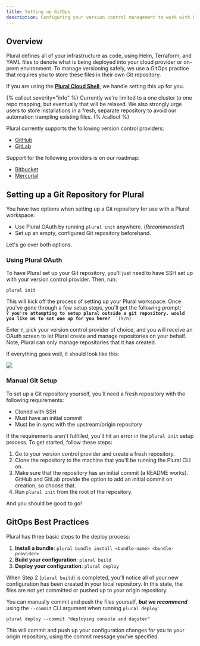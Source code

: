 ```yaml
---
title: Setting up GitOps
description: Configuring your version control management to work with Plural.
---
```


## Overview

Plural defines all of your infrastructure as code, using Helm, Terraform, and YAML files to denote what is being deployed into your cloud provider or on-prem environment. To manage versioning safely, we use a GitOps practice that requires you to store these files in their own Git repository.&#x20;

If you are using the **[Plural Cloud Shell](https://app.plural.sh/shell)**, we handle setting this up for you.

{% callout severity="info" %}
Currently we're limited to a one cluster to one repo mapping, but eventually that will be relaxed. We also strongly urge users to store installations in a fresh, separate repository to avoid our automation trampling existing files.
{% /callout %}

Plural currently supports the following version control providers:

* [GitHub](https://github.com/)
* [GitLab](https://about.gitlab.com/)

Support for the following providers is on our roadmap:

* [Bitbucket](https://bitbucket.org/product/)
* [Mercurial](https://www.mercurial-scm.org/)

## Setting up a Git Repository for Plural

You have two options when setting up a Git repository for use with a Plural workspace:

* Use Plural OAuth by running `plural init` anywhere. (_Recommended_)
* Set up an empty, configured Git repository beforehand.

Let's go over both options.

### Using Plural OAuth

To have Plural set up your Git repository, you'll just need to have SSH set up with your version control provider. Then, run:

```shell {% showHeader=false}
plural init
```

This will kick off the process of setting up your Plural workspace. Once you've gone through a few setup steps, you'll get the following prompt:\
**`? you're attempting to setup plural outside a git repository. would you like us to set one up for you here?`**` ``(Y/n)`

Enter `Y`, pick your version control provider of choice, and you will receive an OAuth screen to let Plural create and manage repositories on your behalf. Note, Plural can only manage repositories that it has created.

If everything goes well, it should look like this:

![](</assets/Screen Shot 2022-07-27 at 5.11.01 PM.png>)

### Manual Git Setup

To set up a Git repository yourself, you'll need a fresh repository with the following requirements:

* Cloned with SSH
* Must have an initial commit
* Must be in sync with the upstream/origin repository

If the requirements aren't fulfilled, you'll hit an error in the `plural init` setup process. To get started, follow these steps:

1. &#x20;Go to your version control provider and create a fresh repository.&#x20;
2. Clone the repository to the machine that you'll be running the Plural CLI on.
3. Make sure that the repository has an initial commit (a README works). GitHub and GitLab provide the option to add an initial commit on creation, so choose that.
4. Run `plural init` from the root of the repository.

And you should be good to go!

## GitOps Best Practices

Plural has three basic steps to the deploy process:

1. **Install a bundle**: `plural bundle install <bundle-name> <bundle-provider>`
2. **Build your configuration**: `plural build`
3. **Deploy your configuration**: `plural deploy`&#x20;

When Step 2 (`plural build`) is completed, you'll notice all of your new configuration has been created in your local repository. In this state, the files are not yet committed or pushed up to your origin repository.

You can manually commit and push the files yourself, _**but we recommend**_ using the `--commit` CLI argument when running `plural deploy`:&#x20;

```
plural deploy --commit "deploying console and dagster"
```

This will commit and push up your configuration changes for you to your origin repository, using the commit message you've specified.&#x20;
